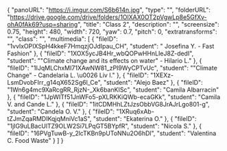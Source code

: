 {
      "panoURL": "https://i.imgur.com/S6b614n.jpg",
      "type": "",
      "folderURL": "https://drive.google.com/drive/folders/1OlXAX0OT2pVgwLp8e5GfXv-ohA0fAk69?usp=sharing",
      "title": "Class 2",
      "description": "",
      "screensize": 0.75,
      "height": 480,
      "width": 720,
      "yaw": 0.7,
      "pitch": 0,
      "extratransforms": "",
      "class": "",
      "multimedia": [
         {
            "fileID": "1vvlxOPIXSpH4kkeF7HmqzjOJdIpau_CH",
            "student": " Josefina Y. - Fast Fashion"
         },
         {
            "fileID": "1XOX5ycJB4Hr_wbQOPwHHnLIeJ8Z-dedI",
            "student": "\"Climate change and its effects on water\" - Hilario L."
         },
         {
            "fileID": "1IJqMLChxMI71XAwNW81_zPI9WyCPTvUc",
            "student": "\"Climate Change\" - Candelaria L. \u0026 Liv I."
         },
         {
            "fileID": "1XEXz-LsmDvobFIrr_g14qX652Sg6l_Ce",
            "student": "Alejo Baez"
         },
         {
            "fileID": "1Wn6g4mc9XaRcgRR_RjzN-_Xk6banKISc",
            "student": "Camila Albarracin"
         },
         {
            "fileID": "1JpWITf51JnWFo5-pXLRKKiQWb-ecaGKk",
            "student": "Camila V. and Cande L."
         },
         {
            "fileID": "1itCDMHhLZtJzsObbVG8JrAJrLgo801-g",
            "student": "Candela O. V."
         },
         {
            "fileID": "1XRuq6xAb-tZJmZqaRMDIKqjqMniVc1aS",
            "student": "Ekaterina O."
         },
         {
            "fileID": "1jIG9uLBacUlTZ9OLW2Si7LPqGT5BYpfR",
            "student": "Nicola S."
         },
         {
            "fileID": "16PVgTuwB-y_2lcTKBn9pUToNNu2O6hDl",
            "student": "Valentina C. Food Waste"
         }
      ]
   }